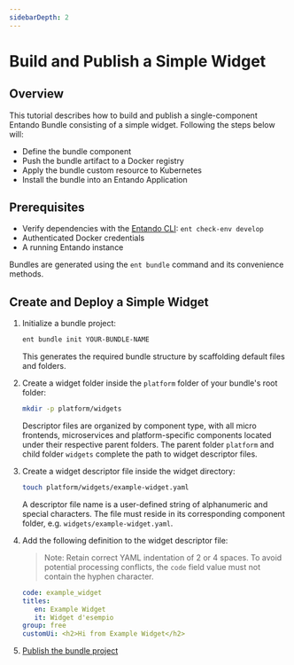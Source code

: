 ```yaml
---
sidebarDepth: 2
---
```

# Build and Publish a Simple Widget

## Overview
This tutorial describes how to build and publish a single-component Entando Bundle consisting of a simple widget. Following the steps below will:

- Define the bundle component
- Push the bundle artifact to a Docker registry
- Apply the bundle custom resource to Kubernetes
- Install the bundle into an Entando Application

## Prerequisites
* Verify dependencies with the [Entando CLI](../../../docs/getting-started/entando-cli.md#check-the-environment): `ent check-env develop`
* Authenticated Docker credentials
* A running Entando instance

Bundles are generated using the `ent bundle` command and its convenience methods.

## Create and Deploy a Simple Widget

1. Initialize a bundle project:
   ``` sh
   ent bundle init YOUR-BUNDLE-NAME
   ```
   This generates the required bundle structure by scaffolding default files and folders.

2. Create a widget folder inside the `platform` folder of your bundle's root folder:
   ``` sh
   mkdir -p platform/widgets
   ```
   Descriptor files are organized by component type, with all micro frontends, microservices and platform-specific components located under their respective parent folders. The parent folder `platform` and child folder `widgets` complete the path to widget descriptor files.
   
3. Create a widget descriptor file inside the widget directory:
   ``` sh
   touch platform/widgets/example-widget.yaml
   ```
   A descriptor file name is a user-defined string of alphanumeric and special characters. The file must reside in its corresponding component folder, e.g. `widgets/example-widget.yaml`.

4. Add the following definition to the widget descriptor file:
   >Note: Retain correct YAML indentation of 2 or 4 spaces. To avoid potential processing conflicts, the `code` field value must not contain the hyphen character.
   ``` yaml
   code: example_widget
   titles:
      en: Example Widget
      it: Widget d'esempio
   group: free
   customUi: <h2>Hi from Example Widget</h2>
   ```

5. [Publish the bundle project](publish-project-bundle.md)